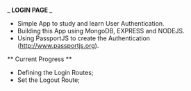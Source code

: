 **_ LOGIN PAGE _**

- Simple App to study and learn User Authentication.
- Building this App using MongoDB, EXPRESS and NODEJS.
- Using PassportJS to create the Authentication (http://www.passportjs.org).

** Current Progress **

- Defining the Login Routes;
- Set the Logout Route;

